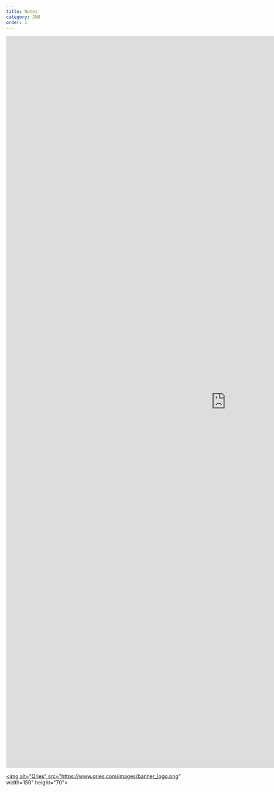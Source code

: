 ```yaml
---
title: Notes
category: JNU
order: 1
---
```



<embed src="https://examguidance.github.io/life_sciences.pdf" width="1200" height="2000" type="application/pdf"/>

<a href="https://www.qries.com/"> <img alt="Qries" src="https://www.qries.com/images/banner_logo.png" width=150" height="70">
